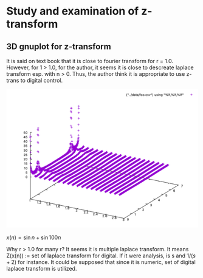 # Study and examination of z-transform

## 3D gnuplot for z-transform

It is said on text book that it is close to fourier transform for r = 1.0. However, for 1 > 1.0, for the author, it seems it is close to descreate laplace transform esp. with n > 0. Thus, the author think it is appropriate to use z-trans to digital control.

![z-trans for sin t and sin 100t](/articles/img/z-trans-sin.png "z-trans for sin t and sin 100t")

$x(n) = \sin n + \sin 100n$

Why r > 1.0 for many r? It seems it is multiple laplace transform. It means Z(x(n)) := set of laplace transform for digital. If it were analysis, is s and $1/(s + 2)$ for instance. It could be supposed that since it is numeric, set of digital laplace transform is utilized.
